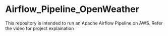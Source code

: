# Airflow_Pipeline_OpenWeather
This repository is intended to run an Apache Airflow Pipeline on AWS. Refer the video for project explaination
